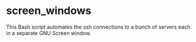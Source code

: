# screen_windows
This Bash script automates the ssh connections to a bunch of servers each in a separate GNU Screen window.
